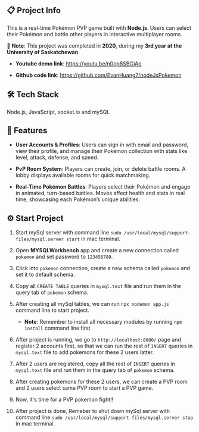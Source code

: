 ## 📋 Project Info

This is a real-time Pokémon PVP game built with **Node.js**. Users can select their Pokémon and battle other players in interactive multiplayer rooms.

📌 **Note**: This project was completed in **2020**, during my **3rd year at the University of Saskatchewan**.

- **Youtube demo link**: https://youtu.be/n0op8SBGiAo

- **Github code link**: https://github.com/EvanHuang7/nodeJsPokemon

## 🛠️ Tech Stack

Node.js, JavaScript, socket.io and mySQL

## 🚀 Features

- **User Accounts & Profiles**: Users can sign in with email and password, view their profile, and manage their Pokémon collection with stats like level, attack, defense, and speed.

- **PvP Room System**: Players can create, join, or delete battle rooms. A lobby displays available rooms for quick matchmaking.

- **Real-Time Pokémon Battles**: Players select their Pokémon and engage in animated, turn-based battles. Moves affect health and stats in real time, showcasing each Pokémon’s unique abilities.

## ⚙️ Start Project

1. Start mySql server with command line `sudo /usr/local/mysql/support-files/mysql.server start` in mac terminal.

2. Open **MYSQLWorkbench** app and create a new connection called `pokemon` and set password to `123456789`.

3. Click into `pokemon` connection, create a new schema called `pokemon` and set it to default schema.

4. Copy all `CREATE TABLE` queries in `mysql.text` file and run them in the query tab of `pokemon` schema.

5. After creating all mySql tables, we can run `npx nodemon app.js` command line to start project.
    - **Note**: Remember to install all necessary modules by running `npm install` command line first

6. After project is running, we go to `http://localhost:8080/` page and register 2 accounts first, so that we can run the rest of `INSERT` queries in `mysql.text` file to add pokemons for these 2 users latter.

7. After 2 users are registered, copy all the rest of `INSERT` queries in `mysql.text` file and run them in the query tab of `pokemon` schema.

8. After creating pokemons for these 2 users, we can create a PVP room and 2 users select same PVP room to start a PVP game.

9. Now, it's time for a PVP pokemon fight!!

10. After project is done, Remeber to shut down mySql server with command line `sudo /usr/local/mysql/support-files/mysql.server stop` in mac terminal.
